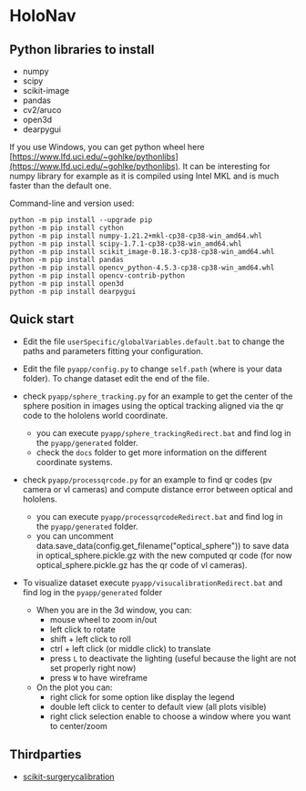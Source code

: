 # HoloNav

## Python libraries to install
- numpy
- scipy
- scikit-image
- pandas
- cv2/aruco
- open3d
- dearpygui

If you use Windows, you can get python wheel here [https://www.lfd.uci.edu/~gohlke/pythonlibs](https://www.lfd.uci.edu/~gohlke/pythonlibs). It can be interesting for numpy library for example as it is compiled using Intel MKL and is much faster than the default one.

Command-line and version used:
```
python -m pip install --upgrade pip
python -m pip install cython
python -m pip install numpy-1.21.2+mkl-cp38-cp38-win_amd64.whl
python -m pip install scipy-1.7.1-cp38-cp38-win_amd64.whl
python -m pip install scikit_image-0.18.3-cp38-cp38-win_amd64.whl
python -m pip install pandas
python -m pip install opencv_python-4.5.3-cp38-cp38-win_amd64.whl
python -m pip install opencv-contrib-python
python -m pip install open3d
python -m pip install dearpygui
```

## Quick start
- Edit the file `userSpecific/globalVariables.default.bat` to change the paths and parameters fitting your configuration.
- Edit the file `pyapp/config.py` to change `self.path` (where is your data folder). To change dataset edit the end of the file.

- check `pyapp/sphere_tracking.py` for an example to get the center of the sphere position in images using the optical tracking aligned via the qr code to the hololens world coordinate.
	- you can execute `pyapp/sphere_trackingRedirect.bat` and find log in the `pyapp/generated` folder.
	- check the `docs` folder to get more information on the different coordinate systems.

- check `pyapp/processqrcode.py` for an example to find qr codes (pv camera or vl cameras) and compute distance error between optical and hololens.
	- you can execute `pyapp/processqrcodeRedirect.bat` and find log in the `pyapp/generated` folder.
	- you can uncomment data.save_data(config.get_filename("optical_sphere")) to save data in optical_sphere.pickle.gz with the new computed qr code (for now optical_sphere.pickle.gz has the qr code of vl cameras).

- To visualize dataset execute `pyapp/visucalibrationRedirect.bat` and find log in the `pyapp/generated` folder
	- When you are in the 3d window, you can:
		- mouse wheel to zoom in/out
		- left click to rotate
		- shift + left click to roll
		- ctrl + left click (or middle click) to translate
		- press `L` to deactivate the lighting (useful because the light are not set properly right now)
		- press `W` to have wireframe
	- On the plot you can:
		- right click for some option like display the legend
		- double left click to center to default view (all plots visible)
		- right click selection enable to choose a window where you want to center/zoom

## Thirdparties
- [scikit-surgerycalibration](https://github.com/SciKit-Surgery/scikit-surgerycalibration)